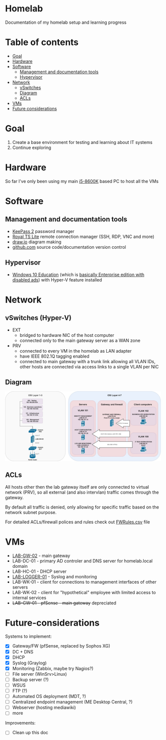 # Homelab
Documentation of my homelab setup and learning progress

# Table of contents
* [Goal](#goal)
* [Hardware](#Hardware)
* [Software](#Software)
    * [Management and documentation tools](#Management-and-documentation-tools)
    * [Hypervisor](#Hypervisor)
* [Network](#Network)
    * [vSwitches](#vSwitches-(Hyper-V))
    * [Diagram](#Diagram)
    * [ACLs](#ACLs)
* [VMs](#VMs)
* [Future considerations](#Future-considerations)

# Goal
1. Create a base environment for testing and learning about IT systems
2. Continue exploring

# Hardware
So far I've only been using my main [i5-8600K](https://ark.intel.com/content/www/us/en/ark/products/129937/intel-core-i5-8600-processor-9m-cache-up-to-4-30-ghz.html) based PC to host all the VMs

# Software
## Management and documentation tools
* [KeePass 2](https://keepass.info/) password manager
* [Royal TS Lite](https://royalapps.com/ts) remote connection manager (SSH, RDP, VNC and more)
* [draw.io](https://draw.io) diagram making
* [github.com](https://github.com) source code/documentation version control

## Hypervisor
* [Windows 10 Education](https://www.microsoft.com/en-us/windowsforbusiness/compare) (which is [basically Enterprise edition with disabled ads](https://docs.microsoft.com/en-us/education/windows/windows-editions-for-education-customers#windows-10-education)) with Hyper-V feature installed

# Network

## vSwitches (Hyper-V)
* EXT
    * bridged to hardware NIC of the host computer
    * connected only to the main gateway server as a WAN zone
* PRV
    * connected to every VM in the homelab as LAN adapter
    * have IEEE 802.1Q tagging enabled
    * connected to main gateway with a trunk link allowing all VLAN IDs, other hosts are connected via access links to a single VLAN per NIC

## Diagram

![Diagram](img/NetworkDiagram.jpg?raw=true)

## ACLs

All hosts other then the lab gateway itself are only connected to virtual network (PRV), so all external (and also intervlan) traffic comes through the gateway.

By default all traffic is denied, only allowing for specific traffic based on the network subnet purpose.

For detailed ACLs/firewall polices and rules check out [FWRules.csv](FWRules.csv) file

# VMs
* [LAB-GW-02](LAB-GW-02.md) - main gateway
* LAB-DC-01 - primary AD controler and DNS server for homelab.local domain
* LAB-HC-01 - DHCP server
* [LAB-LOGGER-01](LAB-LOGGER-01.md) - Syslog and monitoring
* LAB-WK-01 - client for connections to management interfaces of other servers
* LAB-WK-02 - client for "hypothetical" employee with limited access to internal services
* ~~LAB-GW-01 - pfSense - main gateway~~ depreciated

# Future-considerations

Systems to implement:
* [x] Gateway/FW (pfSense, replaced by Sophos XG)
* [x] DC + DNS
* [x] DHCP
* [X] Syslog (Graylog)
* [X] Monitoring (Zabbix, maybe try Nagios?)
* [ ] File server (WinSrv>Linux)
* [ ] Backup server (?)
* [ ] WSUS
* [ ] FTP (?)
* [ ] Automated OS deployment (MDT, ?)
* [ ] Centralized endpoint management (ME Desktop Central, ?)
* [ ] Webserver (hosting mediawiki)
* [ ] more

Improvements:
* [ ] Clean up this doc
